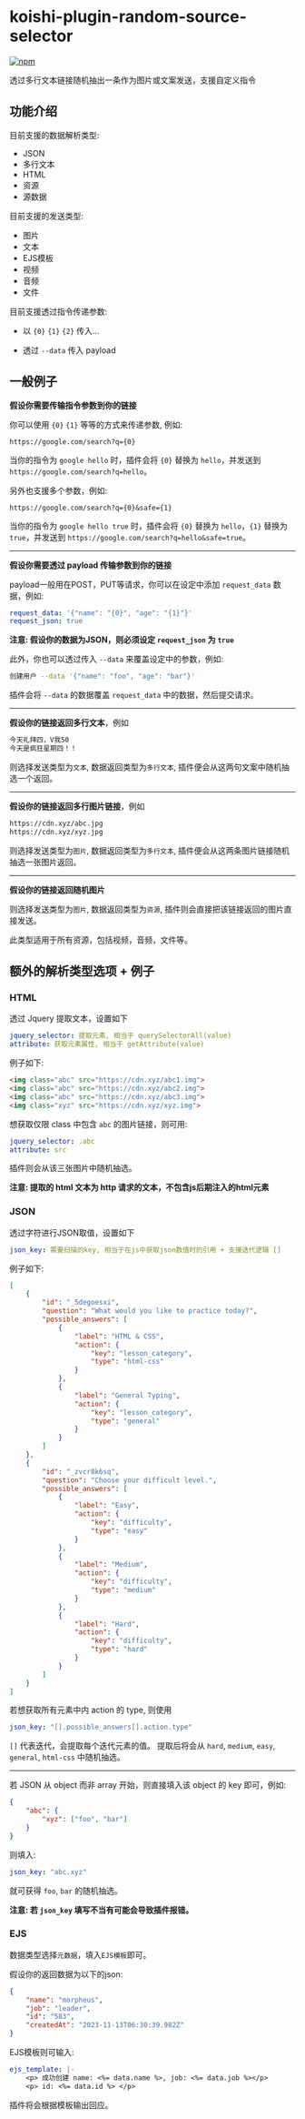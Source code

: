 # koishi-plugin-random-source-selector

[![npm](https://img.shields.io/npm/v/koishi-plugin-random-source-selector?style=flat-square)](https://www.npmjs.com/package/koishi-plugin-random-source-selector)

透过多行文本链接随机抽出一条作为图片或文案发送，支援自定义指令


## 功能介绍

目前支援的数据解析类型:

- JSON
- 多行文本
- HTML
- 资源
- 源数据

目前支援的发送类型:

- 图片
- 文本
- EJS模板
- 视频
- 音频
- 文件

目前支援透过指令传递参数:

- 以 `{0}` `{1}` `{2}` 传入...

- 透过 `--data` 传入 payload

## 一般例子

**假设你需要传输指令参数到你的链接**

你可以使用 `{0}` `{1}` 等等的方式来传递参数, 例如:

```url
https://google.com/search?q={0}
```

当你的指令为 `google hello` 时，插件会将 `{0}` 替换为 `hello`，并发送到 `https://google.com/search?q=hello`。

另外也支援多个参数，例如:

```url
https://google.com/search?q={0}&safe={1}
```

当你的指令为 `google hello true` 时，插件会将 `{0}` 替换为 `hello`，`{1}` 替换为 `true`，并发送到 `https://google.com/search?q=hello&safe=true`。

---

**假设你需要透过 payload 传输参数到你的链接**

payload一般用在POST，PUT等请求，你可以在设定中添加 `request_data` 数据，例如:

```yml
request_data: '{"name": "{0}", "age": "{1}"}'
request_json: true
```

__注意: 假设你的数据为JSON，则必须设定 `request_json` 为 `true`__

此外，你也可以透过传入 `--data` 来覆盖设定中的参数，例如:

```sh
创建用户 --data '{"name": "foo", "age": "bar"}'
```

插件会将 `--data` 的数据覆盖 `request_data` 中的数据，然后提交请求。

---

**假设你的链接返回多行文本**，例如

```txt
今天礼拜四，V我50
今天是疯狂星期四！！
```

则选择发送类型为`文本`, 数据返回类型为`多行文本`, 插件便会从这两句文案中随机抽选一个返回。

---

**假设你的链接返回多行图片链接**，例如

```txt
https://cdn.xyz/abc.jpg
https://cdn.xyz/xyz.jpg
```

则选择发送类型为`图片`, 数据返回类型为`多行文本`, 插件便会从这两条图片链接随机抽选一张图片返回。

---

**假设你的链接返回随机图片**

则选择发送类型为`图片`, 数据返回类型为`资源`, 插件则会直接把该链接返回的图片直接发送。

此类型适用于所有资源，包括视频，音频，文件等。

## 额外的解析类型选项 + 例子

### HTML

透过 Jquery 提取文本，设置如下

```yml
jquery_selector: 提取元素, 相当于 querySelectorAll(value)
attribute: 获取元素属性, 相当于 getAttribute(value)
```

例子如下:

```html
<img class="abc" src="https://cdn.xyz/abc1.img">
<img class="abc" src="https://cdn.xyz/abc2.img">
<img class="abc" src="https://cdn.xyz/abc3.img">
<img class="xyz" src="https://cdn.xyz/xyz.img">
```

想获取仅限 class 中包含 `abc` 的图片链接，则可用:

```yml
jquery_selector: .abc
attribute: src
```

插件则会从该三张图片中随机抽选。

__注意: 提取的 html 文本为 http 请求的文本，不包含js后期注入的html元素__

### JSON

透过字符进行JSON取值，设置如下

```yml
json_key: 需要扫描的key, 相当于在js中获取json数值时的引用 + 支援迭代逻辑 []
```

例子如下:

```json
[
    {
        "id": "_5degoesxi",
        "question": "What would you like to practice today?",
        "possible_answers": [
            {
                "label": "HTML & CSS",
                "action": {
                    "key": "lesson_category",
                    "type": "html-css"
                }
            },
            {
                "label": "General Typing",
                "action": {
                    "key": "lesson_category",
                    "type": "general"
                }
            }
        ]
    },
    {
        "id": "_zvcr8k6sq",
        "question": "Choose your difficult level.",
        "possible_answers": [
            {
                "label": "Easy",
                "action": {
                    "key": "difficulty",
                    "type": "easy"
                }
            },
            {
                "label": "Medium",
                "action": {
                    "key": "difficulty",
                    "type": "medium"
                }
            },
            {
                "label": "Hard",
                "action": {
                    "key": "difficulty",
                    "type": "hard"
                }
            }
        ]
    }
]
```

若想获取所有元素中内 action 的 type, 则使用

```yml
json_key: "[].possible_answers[].action.type"
```

`[]` 代表迭代，会提取每个迭代元素的值。
提取后将会从 `hard`, `medium`, `easy`, `general`, `html-css` 中随机抽选。

---

若 JSON 从 object 而非 array 开始，则直接填入该 object 的 key 即可，例如:

```json
{
    "abc": {
        "xyz": ["foo", "bar"]
    }
}
```

则填入:

```yml
json_key: "abc.xyz"
```

就可获得 `foo`, `bar` 的随机抽选。

__注意: 若 `json_key` 填写不当有可能会导致插件报错。__

### EJS

数据类型选择``元数据``，填入``EJS模板``即可。

假设你的返回数据为以下的json:

```json
{
    "name": "morpheus",
    "job": "leader",
    "id": "583",
    "createdAt": "2023-11-13T06:30:39.982Z"
}
```

EJS模板则可输入:

```yml
ejs_template: |-
    <p> 成功创建 name: <%= data.name %>, job: <%= data.job %></p>
    <p> id: <%= data.id %> </p>
```

插件将会根据模板输出回应。




